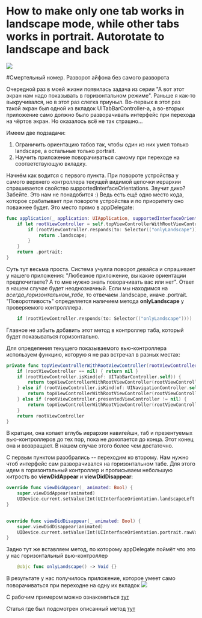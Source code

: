 # How to make only one tab works in landscape mode, while other tabs works in portrait. Autorotate to landscape and back
![](https://habrastorage.org/webt/vo/b3/qe/vob3qemwddlie5ih7qvoio8p6ma.gif)

<cut/>

#Смертельный номер. Разворот айфона без самого разворота

Очередной раз в моей жизни появилась задача из серии "А вот этот экран нам надо показывать в горизонтальном режиме". Раньше я как-то выкручивался, но в этот раз слегка приуныл. Во-первых в этот раз такой экран был одной из вкладок UITabBarController-а, а во-вторых приложение само должно было разворачивать интерфейс при перехода на чёртов экран. Но оказалось всё не так страшно...
<cut/>


Имеем две подзадачи:
1) Ограничить ориентацию табов так, чтобы один из них умел только landscape, а остальные только portrait.
2) Научить приложение поворачиваться самому при переходе на соответствующую вкладку.

Начнём как водится с первого пункта. При повороте устройства у самого верхнего контроллера текущей видимой цепочки иерархии спрашивается свойство supportedInterfaceOrientations. Звучит дико? Забейте. Это нам не понадобится :)
Ведь есть ещё одно место кода, которое срабатывает при повороте устройства и по приоритету оно поважнее будет. Это место прямо в appDelegate:
```swift
func application(_ application: UIApplication, supportedInterfaceOrientationsFor window: UIWindow?) -> UIInterfaceOrientationMask {
	if let rootViewController = self.topViewControllerWithRootViewController(rootViewController: window?.rootViewController) {
		if (rootViewController.responds(to: Selector(("onlyLandscape")))) {
			return .landscape;
		}
	}
	return .portrait;
}
```

Суть тут весьма проста. Система учуяла поворот девайса и спрашивает у нашего приложения: "Любезное приложение, вы какие ориентации предпочитаете? А то мне нужно знать поворачивать вас или нет". Ответ в нашем случае будет неоднозначный. Если мы находимся на _всегда_\__горизонтальном_\__табе_, то отвечаем .landscape, иначе .portrait. "Поворотливость" определяется  наличием метода __onlyLandscape__ у проверяемого контролллера.
```swift
	if (rootViewController.responds(to: Selector(("onlyLandscape"))))
```
Главное не забыть добавить этот метод в контроллер таба, который будет показываться горизонтально.

Для определения текущего показываемого вью-контроллера используем функцию, которую я не раз встречал в разных
местах:

```swift
private func topViewControllerWithRootViewController(rootViewController: UIViewController!) -> UIViewController? {
	if (rootViewController == nil) { return nil }
	if (rootViewController.isKind(of: UITabBarController.self)) {
		return topViewControllerWithRootViewController(rootViewController: (rootViewController as! UITabBarController).selectedViewController)
	} else if (rootViewController.isKind(of: UINavigationController.self)) {
		return topViewControllerWithRootViewController(rootViewController: (rootViewController as! UINavigationController).visibleViewController)
	} else if (rootViewController.presentedViewController != nil) {
		return topViewControllerWithRootViewController(rootViewController: rootViewController.presentedViewController)
	}
	return rootViewController
}
```
В кратции, она копает вглубь иерархии навигейшн, таб и презентуемых вью-контроллеров до тех пор, пока не докопается до конца. Этот конец она и возвращает. В нашем случае этого более чем достаточно.

С первым пунктом разобрались -- переходим ко второму. Нам нужно чтоб интерфейс сам разворачивался на горизонтальном табе. Для этого идем в горизонтальный контроллер и прописываем небольшую хитрость во __viewDidAppear__ и __viewDidDisappear__:
```swift
override func viewDidAppear(_ animated: Bool) {
	super.viewDidAppear(animated)
	UIDevice.current.setValue(Int(UIInterfaceOrientation.landscapeLeft.rawValue), forKey: "orientation")
}

    
override func viewDidDisappear(_ animated: Bool) {
	super.viewDidDisappear(animated)
	UIDevice.current.setValue(Int(UIInterfaceOrientation.portrait.rawValue), forKey: "orientation")
}	
```

Задно тут же вставляем метод, по которому appDelegate поймёт что это у нас горизонтальный вью-контроллер
```swift
	@objc func onlyLandscape() -> Void {}
```


В результате у нас получилось приложение, которое умеет само поворачиваться при переходне на одну их вкладок
![](https://habrastorage.org/webt/vo/b3/qe/vob3qemwddlie5ih7qvoio8p6ma.gif)

С рабочим примером можно ознакомиться [тут](https://github.com/funkydevil/SingleTabLandscapeMode)

Статья где был подсмотрен описанный метод [тут](https://medium.com/@sunnyleeyun/swift-100-days-project-24-portrait-landscape-how-to-allow-rotate-in-one-vc-d717678301c1)


